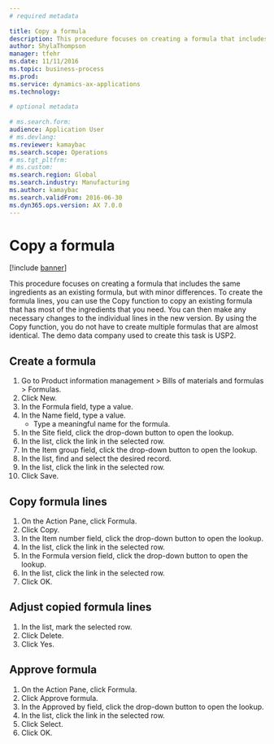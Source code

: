 ```yaml
--- 
# required metadata 
 
title: Copy a formula
description: This procedure focuses on creating a formula that includes the same ingredients as an existing formula, but with minor differences. 
author: ShylaThompson
manager: tfehr 
ms.date: 11/11/2016
ms.topic: business-process 
ms.prod:  
ms.service: dynamics-ax-applications 
ms.technology:  
 
# optional metadata 
 
# ms.search.form:   
audience: Application User 
# ms.devlang:  
ms.reviewer: kamaybac
ms.search.scope: Operations 
# ms.tgt_pltfrm:  
# ms.custom:  
ms.search.region: Global
ms.search.industry: Manufacturing
ms.author: kamaybac
ms.search.validFrom: 2016-06-30 
ms.dyn365.ops.version: AX 7.0.0 
---
```

# Copy a formula

[!include [banner](../../includes/banner.md)]

This procedure focuses on creating a formula that includes the same ingredients as an existing formula, but with minor differences. To create the formula lines, you can use the Copy function to copy an existing formula that has most of the ingredients that you need. You can then make any necessary changes to the individual lines in the new version. By using the Copy function, you do not have to create multiple formulas that are almost identical. The demo data company used to create this task is USP2.


## Create a formula
1. Go to Product information management > Bills of materials and formulas > Formulas.
2. Click New.
3. In the Formula field, type a value.
4. In the Name field, type a value.
    * Type a meaningful name for the formula.  
5. In the Site field, click the drop-down button to open the lookup.
6. In the list, click the link in the selected row.
7. In the Item group field, click the drop-down button to open the lookup.
8. In the list, find and select the desired record.
9. In the list, click the link in the selected row.
10. Click Save.

## Copy formula lines
1. On the Action Pane, click Formula.
2. Click Copy.
3. In the Item number field, click the drop-down button to open the lookup.
4. In the list, click the link in the selected row.
5. In the Formula version field, click the drop-down button to open the lookup.
6. In the list, click the link in the selected row.
7. Click OK.

## Adjust copied formula lines
1. In the list, mark the selected row.
2. Click Delete.
3. Click Yes.

## Approve formula
1. On the Action Pane, click Formula.
2. Click Approve formula.
3. In the Approved by field, click the drop-down button to open the lookup.
4. In the list, click the link in the selected row.
5. Click Select.
6. Click OK.

